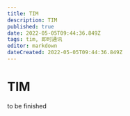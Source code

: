 ```yaml
---
title: TIM
description: TIM
published: true
date: 2022-05-05T09:44:36.849Z
tags: tim, 即时通讯
editor: markdown
dateCreated: 2022-05-05T09:44:36.849Z
---
```


# TIM
to be finished